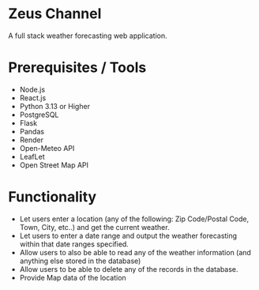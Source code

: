 # Zeus Channel

A full stack weather forecasting web application.

# Prerequisites / Tools

 - Node.js
 - React.js
 - Python 3.13 or Higher
 - PostgreSQL
 - Flask
 - Pandas
 - Render
 - Open-Meteo API
 - LeafLet
 - Open Street Map API

# Functionality 
 - Let users enter a location (any of the following: Zip Code/Postal Code, Town, City, etc..) and get the current weather.
 - Let users to enter a date range and output the weather forecasting within that date ranges specified.
 - Allow users to also be able to read any of the weather information (and anything else stored in the database)
 - Allow users to be able to delete any of the records in the database.
 - Provide Map data of the location
